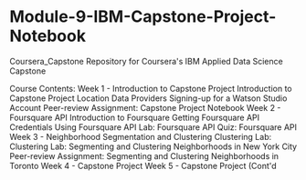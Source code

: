 # Module-9-IBM-Capstone-Project-Notebook
Coursera_Capstone
Repository for Coursera's IBM Applied Data Science Capstone

Course Contents:
Week 1 - Introduction to Capstone Project
Introduction to Capstone Project
Location Data Providers
Signing-up for a Watson Studio Account
Peer-review Assignment: Capstone Project Notebook
Week 2 - Foursquare API
Introduction to Foursquare
Getting Foursquare API Credentials
Using Foursquare API
Lab: Foursquare API
Quiz: Foursquare API
Week 3 - Neighborhood Segmentation and Clustering
Clustering
Lab: Clustering
Lab: Segmenting and Clustering Neighborhoods in New York City
Peer-review Assignment: Segmenting and Clustering Neighborhoods in Toronto
Week 4 - Capstone Project
Week 5 - Capstone Project (Cont'd
